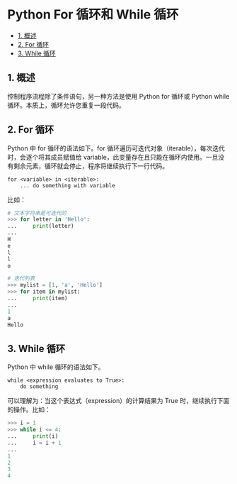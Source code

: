 # Python For 循环和 While 循环<!-- omit in toc -->

- [1. 概述](#1-概述)
- [2. For 循环](#2-for-循环)
- [3. While 循环](#3-while-循环)

## 1. 概述

控制程序流程除了条件语句，另一种方法是使用 Python for 循环或 Python while 循环。本质上，循环允许您重复一段代码。

## 2. For 循环

Python 中 for 循环的语法如下。for 循环遍历可迭代对象（iterable），每次迭代时，会逐个将其成员赋值给 variable，此变量存在且只能在循环内使用。一旦没有剩余元素，循环就会停止，程序将继续执行下一行代码。

```
for <variable> in <iterable>:
    ... do something with variable
```

比如：

```python
# 文本字符串是可迭代的
>>> for letter in 'Hello':
...     print(letter)
...
H
e
l
l
o

# 迭代列表
>>> mylist = [1, 'a', 'Hello']
>>> for item in mylist:
...     print(item)
...
1
a
Hello
```

## 3. While 循环

Python 中 while 循环的语法如下。

```
while <expression evaluates to True>:
    do something
```

可以理解为：当这个表达式（expression）的计算结果为 True 时，继续执行下面的操作。比如：

```python
>>> i = 1
>>> while i <= 4:
...     print(i)
...     i = i + 1
...
1
2
3
4
```
